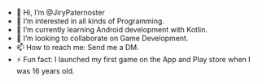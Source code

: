 - 👋 Hi, I’m @JiryPaternoster
- 👀 I’m interested in all kinds of Programming.
- 🌱 I’m currently learning Android development with Kotlin.
- 💞️ I’m looking to collaborate on Game Development.
- 📫 How to reach me: Send me a DM.
- ⚡ Fun fact: I launched my first game on the App and Play store when I was 16 years old.
